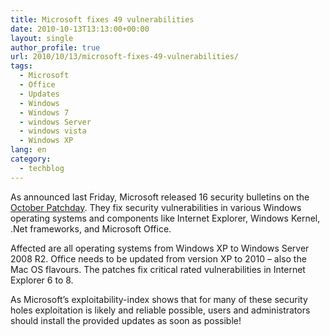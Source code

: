 ```yaml
---
title: Microsoft fixes 49 vulnerabilities
date: 2010-10-13T13:13:00+00:00
layout: single
author_profile: true
url: 2010/10/13/microsoft-fixes-49-vulnerabilities/
tags:
  - Microsoft
  - Office
  - Updates
  - Windows
  - Windows 7
  - windows Server
  - windows vista
  - Windows XP
lang: en
category: 
  - techblog
---
```

As announced last Friday, Microsoft released 16 security bulletins on the [October Patchday](http://www.microsoft.com/technet/security/bulletin/ms10-oct.mspx). They fix security vulnerabilities in various Windows operating systems and components like Internet Explorer, Windows Kernel, .Net frameworks, and Microsoft Office.

Affected are all operating systems from Windows XP to Windows Server 2008 R2. Office needs to be updated from version XP to 2010 – also the Mac OS flavours. The patches fix critical rated vulnerabilities in Internet Explorer 6 to 8.

As Microsoft’s exploitability-index shows that for many of these security holes exploitation is likely and reliable possible, users and administrators should install the provided updates as soon as possible!